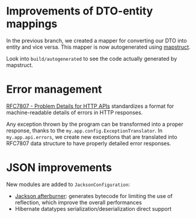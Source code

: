 # Improvements of DTO-entity mappings
In the previous branch, we created a mapper for converting our DTO into entity and vice versa. This mapper is now autogenerated using [mapstruct](http://mapstruct.org/documentation/1.3/reference/html).

Look into `build/autogenerated` to see the code actually generated by mapstruct.

# Error management
[RFC7807 - Problem Details for HTTP APIs](https://tools.ietf.org/html/rfc7807) standardizes a format for machine-readable details of errors in HTTP responses.

Any exception thrown by the program can be transformed into a proper response, thanks to the `my.app.config.ExceptionTranslator`. In `my.app.api.errors`, we create new exceptions that are translated into RFC7807 data structure to have properly detailed error responses. 

# JSON improvements
New modules are added to `JacksonConfiguration`:
- [Jackson afterburner](https://github.com/FasterXML/jackson-modules-base/tree/master/afterburner): generates bytecode for limiting the use of reflection, which improve the overall performances
- Hibernate datatypes serialization/deserialization direct support
